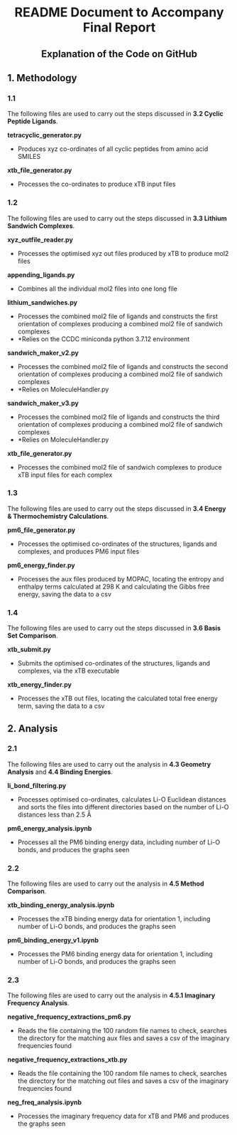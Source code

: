 # **<p align="center">README Document to Accompany Final Report</p>**
## <p align="center"> Explanation of the Code on GitHub</p>

## **1.	Methodology**
### **1.1**	
The following files are used to carry out the steps discussed in **3.2 Cyclic Peptide Ligands**.  

**tetracyclic_generator.py**  
- Produces xyz co-ordinates of all cyclic peptides from amino acid SMILES  

**xtb_file_generator.py**  
- Processes the co-ordinates to produce xTB input files  

### **1.2**	
The following files are used to carry out the steps discussed in **3.3 Lithium Sandwich Complexes**.

**xyz_outfile_reader.py**  
- Processes the optimised xyz out files produced by xTB to produce mol2 files

**appending_ligands.py**  
- Combines all the individual mol2 files into one long file

**lithium_sandwiches.py**  
- Processes the combined mol2 file of ligands and constructs the first orientation of complexes producing a combined mol2 file of sandwich complexes
- *Relies on the CCDC miniconda python 3.7.12 environment

**sandwich_maker_v2.py**  
- Processes the combined mol2 file of ligands and constructs the second orientation of complexes producing a combined mol2 file of sandwich complexes
- *Relies on MoleculeHandler.py

**sandwich_maker_v3.py**  
- Processes the combined mol2 file of ligands and constructs the third orientation of complexes producing a combined mol2 file of sandwich complexes
- *Relies on MoleculeHandler.py

**xtb_file_generator.py**  
- Processes the combined mol2 file of sandwich complexes to produce xTB input files for each complex

### **1.3**	
The following files are used to carry out the steps discussed in **3.4 Energy & Thermochemistry Calculations**.

**pm6_file_generator.py**  
- Processes the optimised co-ordinates of the structures, ligands and complexes, and produces PM6 input files 

**pm6_energy_finder.py**  
- Processes the aux files produced by MOPAC, locating the entropy and enthalpy terms calculated at 298 K and calculating the Gibbs free energy, saving the data to a csv

### **1.4**	
The following files are used to carry out the steps discussed in **3.6 Basis Set Comparison**.

**xtb_submit.py**  
- Submits the optimised co-ordinates of the structures, ligands and complexes, via the xTB executable

**xtb_energy_finder.py**  
- Processes the xTB out files, locating the calculated total free energy term, saving the data to a csv

## **2.	Analysis**
### **2.1**	
The following files are used to carry out the analysis in **4.3 Geometry Analysis** and **4.4 Binding Energies**.

**li_bond_filtering.py**  
- Processes optimised co-ordinates, calculates Li-O Euclidean distances and sorts the files into different directories based on the number of Li-O distances less than 2.5 Å 

**pm6_energy_analysis.ipynb**  
- Processes all the PM6 binding energy data, including number of Li-O bonds, and produces the graphs seen

### **2.2**	
The following files are used to carry out the analysis in **4.5 Method Comparison**.

**xtb_binding_energy_analysis.ipynb**  
- Processes the xTB binding energy data for orientation 1, including number of Li-O bonds, and produces the graphs seen

**pm6_binding_energy_v1.ipynb**  
- Processes the PM6 binding energy data for orientation 1, including number of Li-O bonds, and produces the graphs seen

### **2.3**	
The following files are used to carry out the analysis in **4.5.1 Imaginary Frequency Analysis**.

**negative_frequency_extractions_pm6.py**  
- Reads the file containing the 100 random file names to check, searches the directory for the matching aux files and saves a csv of the imaginary frequencies found

**negative_frequency_extractions_xtb.py**  
- Reads the file containing the 100 random file names to check, searches the directory for the matching out files and saves a csv of the imaginary frequencies found

**neg_freq_analysis.ipynb**  
- Processes the imaginary frequency data for xTB and PM6 and produces the graphs seen
	
	
